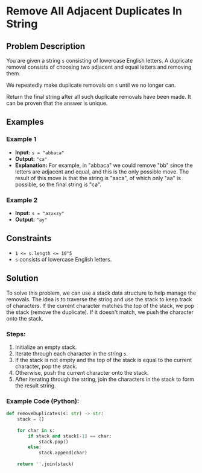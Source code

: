 # Remove All Adjacent Duplicates In String

## Problem Description

You are given a string `s` consisting of lowercase English letters. A duplicate removal consists of choosing two adjacent and equal letters and removing them.

We repeatedly make duplicate removals on `s` until we no longer can.

Return the final string after all such duplicate removals have been made. It can be proven that the answer is unique.

## Examples

### Example 1
- **Input:** `s = "abbaca"`
- **Output:** `"ca"`
- **Explanation:** 
  For example, in "abbaca" we could remove "bb" since the letters are adjacent and equal, and this is the only possible move. The result of this move is that the string is "aaca", of which only "aa" is possible, so the final string is "ca".

### Example 2
- **Input:** `s = "azxxzy"`
- **Output:** `"ay"`

## Constraints
- `1 <= s.length <= 10^5`
- `s` consists of lowercase English letters.

## Solution

To solve this problem, we can use a stack data structure to help manage the removals. The idea is to traverse the string and use the stack to keep track of characters. If the current character matches the top of the stack, we pop the stack (remove the duplicate). If it doesn't match, we push the character onto the stack.

### Steps:
1. Initialize an empty stack.
2. Iterate through each character in the string `s`.
3. If the stack is not empty and the top of the stack is equal to the current character, pop the stack.
4. Otherwise, push the current character onto the stack.
5. After iterating through the string, join the characters in the stack to form the result string.

### Example Code (Python):
```python
def removeDuplicates(s: str) -> str:
    stack = []
    
    for char in s:
        if stack and stack[-1] == char:
            stack.pop()
        else:
            stack.append(char)
    
    return ''.join(stack)
